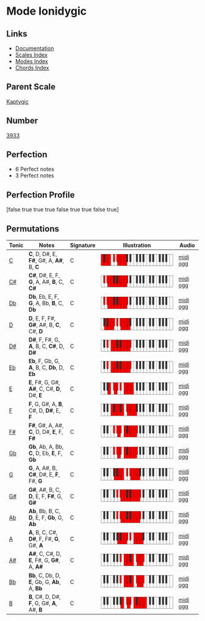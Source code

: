 # Mode Ionidygic

## Links

- [Documentation](index.md)
- [Scales Index](Scales.md)
- [Modes Index](Modes.md)
- [Chords Index](Chords.md)

## Parent Scale

[Kaptygic](ScaleKaptygic.md)

## Number

[3933](https://ianring.com/musictheory/scales/3933)

## Perfection

- 6 Perfect notes
- 3 Perfect notes

## Perfection Profile

[false true true true false true true false true]

## Permutations

| Tonic | Notes | Signature | Illustration | Audio |
|-------|-------|-----------|--------------|-------|
| [C](ModeCNaturalIonidygic.md) | **C**, D, D#, E, **F#**, G#, A, **A#**, B, **C** | C | ![CNaturalIonidygic](ModeCNaturalIonidygic.png) | [midi](ModeCNaturalIonidygic.mid) [ogg](ModeCNaturalIonidygic.ogg) |
| [C#](ModeCSharpIonidygic.md) | **C#**, D#, E, F, **G**, A, A#, **B**, C, **C#** | C | ![CSharpIonidygic](ModeCSharpIonidygic.png) | [midi](ModeCSharpIonidygic.mid) [ogg](ModeCSharpIonidygic.ogg) |
| [Db](ModeDFlatIonidygic.md) | **Db**, Eb, E, F, **G**, A, Bb, **B**, C, **Db** | C | ![DFlatIonidygic](ModeDFlatIonidygic.png) | [midi](ModeDFlatIonidygic.mid) [ogg](ModeDFlatIonidygic.ogg) |
| [D](ModeDNaturalIonidygic.md) | **D**, E, F, F#, **G#**, A#, B, **C**, C#, **D** | C | ![DNaturalIonidygic](ModeDNaturalIonidygic.png) | [midi](ModeDNaturalIonidygic.mid) [ogg](ModeDNaturalIonidygic.ogg) |
| [D#](ModeDSharpIonidygic.md) | **D#**, F, F#, G, **A**, B, C, **C#**, D, **D#** | C | ![DSharpIonidygic](ModeDSharpIonidygic.png) | [midi](ModeDSharpIonidygic.mid) [ogg](ModeDSharpIonidygic.ogg) |
| [Eb](ModeEFlatIonidygic.md) | **Eb**, F, Gb, G, **A**, B, C, **Db**, D, **Eb** | C | ![EFlatIonidygic](ModeEFlatIonidygic.png) | [midi](ModeEFlatIonidygic.mid) [ogg](ModeEFlatIonidygic.ogg) |
| [E](ModeENaturalIonidygic.md) | **E**, F#, G, G#, **A#**, C, C#, **D**, D#, **E** | C | ![ENaturalIonidygic](ModeENaturalIonidygic.png) | [midi](ModeENaturalIonidygic.mid) [ogg](ModeENaturalIonidygic.ogg) |
| [F](ModeFNaturalIonidygic.md) | **F**, G, G#, A, **B**, C#, D, **D#**, E, **F** | C | ![FNaturalIonidygic](ModeFNaturalIonidygic.png) | [midi](ModeFNaturalIonidygic.mid) [ogg](ModeFNaturalIonidygic.ogg) |
| [F#](ModeFSharpIonidygic.md) | **F#**, G#, A, A#, **C**, D, D#, **E**, F, **F#** | C | ![FSharpIonidygic](ModeFSharpIonidygic.png) | [midi](ModeFSharpIonidygic.mid) [ogg](ModeFSharpIonidygic.ogg) |
| [Gb](ModeGFlatIonidygic.md) | **Gb**, Ab, A, Bb, **C**, D, Eb, **E**, F, **Gb** | C | ![GFlatIonidygic](ModeGFlatIonidygic.png) | [midi](ModeGFlatIonidygic.mid) [ogg](ModeGFlatIonidygic.ogg) |
| [G](ModeGNaturalIonidygic.md) | **G**, A, A#, B, **C#**, D#, E, **F**, F#, **G** | C | ![GNaturalIonidygic](ModeGNaturalIonidygic.png) | [midi](ModeGNaturalIonidygic.mid) [ogg](ModeGNaturalIonidygic.ogg) |
| [G#](ModeGSharpIonidygic.md) | **G#**, A#, B, C, **D**, E, F, **F#**, G, **G#** | C | ![GSharpIonidygic](ModeGSharpIonidygic.png) | [midi](ModeGSharpIonidygic.mid) [ogg](ModeGSharpIonidygic.ogg) |
| [Ab](ModeAFlatIonidygic.md) | **Ab**, Bb, B, C, **D**, E, F, **Gb**, G, **Ab** | C | ![AFlatIonidygic](ModeAFlatIonidygic.png) | [midi](ModeAFlatIonidygic.mid) [ogg](ModeAFlatIonidygic.ogg) |
| [A](ModeANaturalIonidygic.md) | **A**, B, C, C#, **D#**, F, F#, **G**, G#, **A** | C | ![ANaturalIonidygic](ModeANaturalIonidygic.png) | [midi](ModeANaturalIonidygic.mid) [ogg](ModeANaturalIonidygic.ogg) |
| [A#](ModeASharpIonidygic.md) | **A#**, C, C#, D, **E**, F#, G, **G#**, A, **A#** | C | ![ASharpIonidygic](ModeASharpIonidygic.png) | [midi](ModeASharpIonidygic.mid) [ogg](ModeASharpIonidygic.ogg) |
| [Bb](ModeBFlatIonidygic.md) | **Bb**, C, Db, D, **E**, Gb, G, **Ab**, A, **Bb** | C | ![BFlatIonidygic](ModeBFlatIonidygic.png) | [midi](ModeBFlatIonidygic.mid) [ogg](ModeBFlatIonidygic.ogg) |
| [B](ModeBNaturalIonidygic.md) | **B**, C#, D, D#, **F**, G, G#, **A**, A#, **B** | C | ![BNaturalIonidygic](ModeBNaturalIonidygic.png) | [midi](ModeBNaturalIonidygic.mid) [ogg](ModeBNaturalIonidygic.ogg) |
